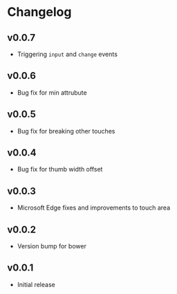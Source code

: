 # Changelog

## v0.0.7
- Triggering `input` and `change` events 

## v0.0.6
- Bug fix for min attrubute

## v0.0.5
- Bug fix for breaking other touches

## v0.0.4
- Bug fix for thumb width offset

## v0.0.3
- Microsoft Edge fixes and improvements to touch area

## v0.0.2
- Version bump for bower

## v0.0.1
- Initial release